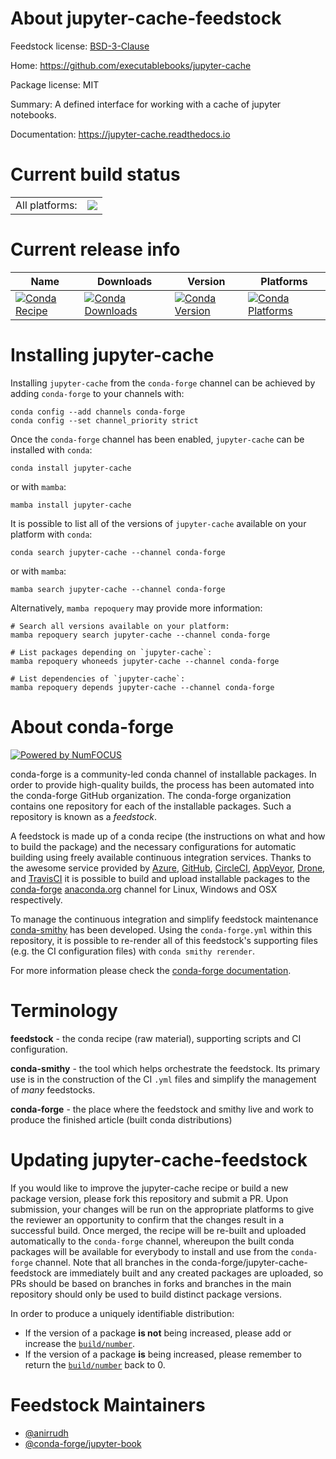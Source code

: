 About jupyter-cache-feedstock
=============================

Feedstock license: [BSD-3-Clause](https://github.com/conda-forge/jupyter-cache-feedstock/blob/main/LICENSE.txt)

Home: https://github.com/executablebooks/jupyter-cache

Package license: MIT

Summary: A defined interface for working with a cache of jupyter notebooks.

Documentation: https://jupyter-cache.readthedocs.io

Current build status
====================


<table><tr><td>All platforms:</td>
    <td>
      <a href="https://dev.azure.com/conda-forge/feedstock-builds/_build/latest?definitionId=10584&branchName=main">
        <img src="https://dev.azure.com/conda-forge/feedstock-builds/_apis/build/status/jupyter-cache-feedstock?branchName=main">
      </a>
    </td>
  </tr>
</table>

Current release info
====================

| Name | Downloads | Version | Platforms |
| --- | --- | --- | --- |
| [![Conda Recipe](https://img.shields.io/badge/recipe-jupyter--cache-green.svg)](https://anaconda.org/conda-forge/jupyter-cache) | [![Conda Downloads](https://img.shields.io/conda/dn/conda-forge/jupyter-cache.svg)](https://anaconda.org/conda-forge/jupyter-cache) | [![Conda Version](https://img.shields.io/conda/vn/conda-forge/jupyter-cache.svg)](https://anaconda.org/conda-forge/jupyter-cache) | [![Conda Platforms](https://img.shields.io/conda/pn/conda-forge/jupyter-cache.svg)](https://anaconda.org/conda-forge/jupyter-cache) |

Installing jupyter-cache
========================

Installing `jupyter-cache` from the `conda-forge` channel can be achieved by adding `conda-forge` to your channels with:

```
conda config --add channels conda-forge
conda config --set channel_priority strict
```

Once the `conda-forge` channel has been enabled, `jupyter-cache` can be installed with `conda`:

```
conda install jupyter-cache
```

or with `mamba`:

```
mamba install jupyter-cache
```

It is possible to list all of the versions of `jupyter-cache` available on your platform with `conda`:

```
conda search jupyter-cache --channel conda-forge
```

or with `mamba`:

```
mamba search jupyter-cache --channel conda-forge
```

Alternatively, `mamba repoquery` may provide more information:

```
# Search all versions available on your platform:
mamba repoquery search jupyter-cache --channel conda-forge

# List packages depending on `jupyter-cache`:
mamba repoquery whoneeds jupyter-cache --channel conda-forge

# List dependencies of `jupyter-cache`:
mamba repoquery depends jupyter-cache --channel conda-forge
```


About conda-forge
=================

[![Powered by
NumFOCUS](https://img.shields.io/badge/powered%20by-NumFOCUS-orange.svg?style=flat&colorA=E1523D&colorB=007D8A)](https://numfocus.org)

conda-forge is a community-led conda channel of installable packages.
In order to provide high-quality builds, the process has been automated into the
conda-forge GitHub organization. The conda-forge organization contains one repository
for each of the installable packages. Such a repository is known as a *feedstock*.

A feedstock is made up of a conda recipe (the instructions on what and how to build
the package) and the necessary configurations for automatic building using freely
available continuous integration services. Thanks to the awesome service provided by
[Azure](https://azure.microsoft.com/en-us/services/devops/), [GitHub](https://github.com/),
[CircleCI](https://circleci.com/), [AppVeyor](https://www.appveyor.com/),
[Drone](https://cloud.drone.io/welcome), and [TravisCI](https://travis-ci.com/)
it is possible to build and upload installable packages to the
[conda-forge](https://anaconda.org/conda-forge) [anaconda.org](https://anaconda.org/)
channel for Linux, Windows and OSX respectively.

To manage the continuous integration and simplify feedstock maintenance
[conda-smithy](https://github.com/conda-forge/conda-smithy) has been developed.
Using the ``conda-forge.yml`` within this repository, it is possible to re-render all of
this feedstock's supporting files (e.g. the CI configuration files) with ``conda smithy rerender``.

For more information please check the [conda-forge documentation](https://conda-forge.org/docs/).

Terminology
===========

**feedstock** - the conda recipe (raw material), supporting scripts and CI configuration.

**conda-smithy** - the tool which helps orchestrate the feedstock.
                   Its primary use is in the construction of the CI ``.yml`` files
                   and simplify the management of *many* feedstocks.

**conda-forge** - the place where the feedstock and smithy live and work to
                  produce the finished article (built conda distributions)


Updating jupyter-cache-feedstock
================================

If you would like to improve the jupyter-cache recipe or build a new
package version, please fork this repository and submit a PR. Upon submission,
your changes will be run on the appropriate platforms to give the reviewer an
opportunity to confirm that the changes result in a successful build. Once
merged, the recipe will be re-built and uploaded automatically to the
`conda-forge` channel, whereupon the built conda packages will be available for
everybody to install and use from the `conda-forge` channel.
Note that all branches in the conda-forge/jupyter-cache-feedstock are
immediately built and any created packages are uploaded, so PRs should be based
on branches in forks and branches in the main repository should only be used to
build distinct package versions.

In order to produce a uniquely identifiable distribution:
 * If the version of a package **is not** being increased, please add or increase
   the [``build/number``](https://docs.conda.io/projects/conda-build/en/latest/resources/define-metadata.html#build-number-and-string).
 * If the version of a package **is** being increased, please remember to return
   the [``build/number``](https://docs.conda.io/projects/conda-build/en/latest/resources/define-metadata.html#build-number-and-string)
   back to 0.

Feedstock Maintainers
=====================

* [@anirrudh](https://github.com/anirrudh/)
* [@conda-forge/jupyter-book](https://github.com/orgs/conda-forge/teams/jupyter-book/)

